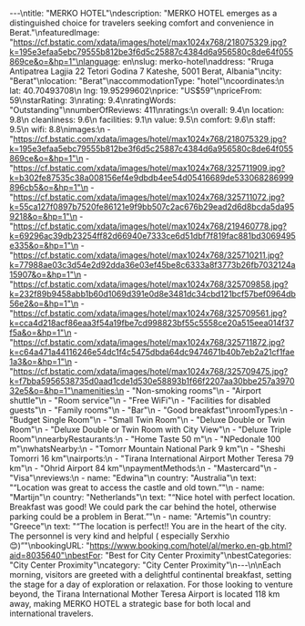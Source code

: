 ---\ntitle: "MERKO HOTEL"\ndescription: "MERKO HOTEL emerges as a distinguished choice for travelers seeking comfort and convenience in Berat."\nfeaturedImage: "https://cf.bstatic.com/xdata/images/hotel/max1024x768/218075329.jpg?k=195e3efaa5ebc79555b812be3f6d5c25887c4384d6a956580c8de64f055869ce&o=&hp=1"\nlanguage: en\nslug: merko-hotel\naddress: "Rruga Antipatrea Lagjia 22 Tetori Godina 7 Kateshe, 5001 Berat, Albania"\ncity: "Berat"\nlocation: "Berat"\naccommodationType: "hotel"\ncoordinates:\n  lat: 40.70493708\n  lng: 19.95299602\nprice: "US$59"\npriceFrom: 59\nstarRating: 3\nrating: 9.4\nratingWords: "Outstanding"\nnumberOfReviews: 411\nratings:\n  overall: 9.4\n  location: 9.8\n  cleanliness: 9.6\n  facilities: 9.1\n  value: 9.5\n  comfort: 9.6\n  staff: 9.5\n  wifi: 8.8\nimages:\n  - "https://cf.bstatic.com/xdata/images/hotel/max1024x768/218075329.jpg?k=195e3efaa5ebc79555b812be3f6d5c25887c4384d6a956580c8de64f055869ce&o=&hp=1"\n  - "https://cf.bstatic.com/xdata/images/hotel/max1024x768/325711909.jpg?k=b302fe87535c38a008156ef4e9dbdb4ee54d05416689de533068286999896cb5&o=&hp=1"\n  - "https://cf.bstatic.com/xdata/images/hotel/max1024x768/325711072.jpg?k=55ca127f0897b7520fe86121e9f9bb507c2ac676b29ead2d6d8bcda5da959218&o=&hp=1"\n  - "https://cf.bstatic.com/xdata/images/hotel/max1024x768/219460778.jpg?k=69296ac39db23254ff82d66940e7333ce6d51dbf7f819fac881bd3069495e335&o=&hp=1"\n  - "https://cf.bstatic.com/xdata/images/hotel/max1024x768/325710211.jpg?k=77988ae03c3d54e2d92dda36e03ef45be8c6333a8f3773b26fb7032124a15907&o=&hp=1"\n  - "https://cf.bstatic.com/xdata/images/hotel/max1024x768/325709858.jpg?k=232f89b9458abb1b60d1069d391e0d8e3481dc34cbd121bcf57bef0964db56e2&o=&hp=1"\n  - "https://cf.bstatic.com/xdata/images/hotel/max1024x768/325709561.jpg?k=cca4d218acf86eaa3f54a19fbe7cd998823bf55c5558ce20a515eea014f37f5a&o=&hp=1"\n  - "https://cf.bstatic.com/xdata/images/hotel/max1024x768/325711872.jpg?k=c64a471a44116246e54dc1f4c5475dbda64dc9474671b40b7eb2a21cf1fae1a3&o=&hp=1"\n  - "https://cf.bstatic.com/xdata/images/hotel/max1024x768/325709475.jpg?k=f7bba5956538735d0aad1cde1d530e58893b1f66f2207aa30bbe257a397032e5&o=&hp=1"\namenities:\n  - "Non-smoking rooms"\n  - "Airport shuttle"\n  - "Room service"\n  - "Free WiFi"\n  - "Facilities for disabled guests"\n  - "Family rooms"\n  - "Bar"\n  - "Good breakfast"\nroomTypes:\n  - "Budget Single Room"\n  - "Small Twin Room"\n  - "Deluxe Double or Twin Room"\n  - "Deluxe Double or Twin Room with City View"\n  - "Deluxe Triple Room"\nnearbyRestaurants:\n  - "Home Taste 50 m"\n  - "NPedonale 100 m"\nwhatsNearby:\n  - "Tomorr Mountain National Park 9 km"\n  - "Sheshi Tomorri 16 km"\nairports:\n  - "Tirana International Airport Mother Teresa 79 km"\n  - "Ohrid Airport 84 km"\npaymentMethods:\n  - "Mastercard"\n  - "Visa"\nreviews:\n  - name: "Edwina"\n    country: "Australia"\n    text: "“Location was great to access the castle and old town.”"\n  - name: "Martijn"\n    country: "Netherlands"\n    text: "“Nice hotel with perfect location.
Breakfast was good!
We could park the car behind the hotel, otherwise parking could be a problem in Berat.”"\n  - name: "Artemis"\n    country: "Greece"\n    text: "“The location is perfect!! You are in the heart of the city. The personnel is very kind and helpful ( especially Serxhio 😊)”"\nbookingURL: "https://www.booking.com/hotel/al/merko.en-gb.html?aid=8035640"\nbestFor: "Best for City Center Proximity"\nbestCategories: "City Center Proximity"\ncategory: "City Center Proximity"\n---\n\nEach morning, visitors are greeted with a delightful continental breakfast, setting the stage for a day of exploration or relaxation. For those looking to venture beyond, the Tirana International Mother Teresa Airport is located 118 km away, making MERKO HOTEL a strategic base for both local and international travelers.